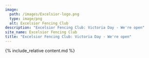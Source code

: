 ```yaml
---
image:
  path: /images/Excelsior-logo.png
  type: image/png
  alt: Excelsior Fencing Club
description: "Excelsior Fencing Club: Victoria Day - We're open"
site_name: Excelsior Fencing Club
title: "Excelsior Fencing Club: Victoria Day - We're open"
---
```


{% include_relative content.md %}
